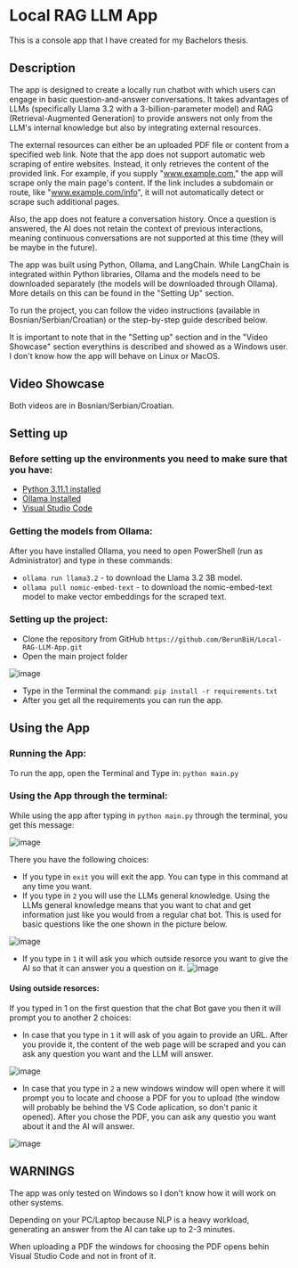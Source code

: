 # Local RAG LLM App

This is a console app that I have created for my Bachelors thesis. 

## Description

The app is designed to create a locally run chatbot with which users can engage in basic question-and-answer conversations. It takes advantages of LLMs (specifically Llama 3.2 with a 3-billion-parameter model) and RAG (Retrieval-Augmented Generation) to provide answers not only from the LLM's internal knowledge but also by integrating external resources.

The external resources can either be an uploaded PDF file or content from a specified web link. Note that the app does not support automatic web scraping of entire websites. Instead, it only retrieves the content of the provided link. For example, if you supply "www.example.com," the app will scrape only the main page's content. If the link includes a subdomain or route, like "www.example.com/info", it will not automatically detect or scrape such additional pages.

Also, the app does not feature a conversation history. Once a question is answered, the AI does not retain the context of previous interactions, meaning continuous conversations are not supported at this time (they will be maybe in the future).

The app was built using Python, Ollama, and LangChain. While LangChain is integrated within Python libraries, Ollama and the models need to be downloaded separately (the models will be downloaded through Ollama). More details on this can be found in the "Setting Up" section.

To run the project, you can follow the video instructions (available in Bosnian/Serbian/Croatian) or the step-by-step guide described below.

It is important to note that in the "Setting up" section and in the "Video Showcase" section everythins is described and showed as a Windows user. I don't know how the app will behave on Linux or MacOS.

## Video Showcase

Both videos are in Bosnian/Serbian/Croatian. 

## Setting up

### Before setting up the environments you need to make sure that you have:
- [Python 3.11.1 installed](https://www.python.org/downloads/release/python-3111/)
- [Ollama Installed](https://ollama.com/download)
- [Visual Studio Code](https://code.visualstudio.com/download)

### Getting the models from Ollama:

After you have installed Ollama, you need to open PowerShell (run as Administrator) and type in these commands:
- `ollama run llama3.2` - to download the Llama 3.2 3B model.
- `ollama pull nomic-embed-text` - to download the nomic-embed-text model to make vector embeddings for the scraped text.

### Setting up the project:
- Clone the repository from GitHub `https://github.com/BerunBiH/Local-RAG-LLM-App.git`
- Open the main project folder
  
![image](https://github.com/user-attachments/assets/0d7f2be2-70c6-46ad-987e-207094c6bc3a)

- Type in the Terminal the command: `pip install -r requirements.txt`
- After you get all the requirements you can run the app.


## Using the App

### Running the App:

To run the app, open the Terminal and Type in: `python main.py`

### Using the App through the terminal:

While using the app after typing in `python main.py` through the terminal, you get this message: 

![image](https://github.com/user-attachments/assets/cac7cc1f-502e-4b72-b773-8a736975ff6f)

There you have the following choices:
- If you type in `exit` you will exit the app. You can type in this command at any time you want.
- If you type in `2` you will use the LLMs general knowledge. Using the LLMs general knowledge means that you want to chat and get information just like you would from a regular chat bot. This is used for basic questions like the one shown in the picture below.

![image](https://github.com/user-attachments/assets/ea232250-7531-4856-97cb-da6ff8ac3243)

- If you type in `1` it will ask you which outside resorce you want to give the AI so that it can answer you a question on it.
![image](https://github.com/user-attachments/assets/29d45438-ed47-4686-8b5b-45bce70c6d05)

#### Using outside resorces:

If you typed in 1 on the first question that the chat Bot gave you then it will prompt you to another 2 choices:
- In case that you type in `1` it will ask of you again to provide an URL. After you provide it, the content of the web page will be scraped and you can ask any question you want and the LLM will answer.

![image](https://github.com/user-attachments/assets/1f3543d5-0f2c-4aac-945b-d58cc4d973fb)
  
- In case that you type in `2` a new windows window will open where it will prompt you to locate and choose a PDF for you to upload (the window will probably be behind the VS Code aplication, so don't panic it opened). After you chose the PDF, you can ask any questio you want about it and the AI will answer.

![image](https://github.com/user-attachments/assets/aff42ba5-f5a8-4043-98e1-ab1a647b7b73)

## WARNINGS

The app was only tested on Windows so I don't know how it will work on other systems.

Depending on your PC/Laptop because NLP is a heavy workload, generating an answer from the AI can take up to 2-3 minutes.

When uploading a PDF the windows for choosing the PDF opens behin Visual Studio Code and not in front of it.
